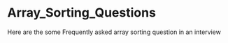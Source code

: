 # Array_Sorting_Questions

Here are the some Frequently asked array sorting question in an interview
